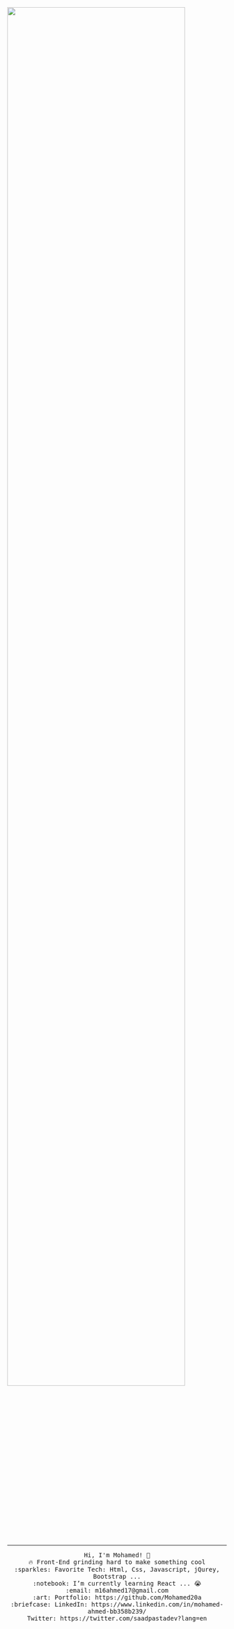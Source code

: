 <img src="https://github.com/Mohamed20a/Mohamed20a/blob/main/photo2.jpeg" width="90%" align="center"/>
 <hr></hr>
<p align="center" font-size="30px">
  <samp>
    Hi, I'm Mohamed! 👋 <br>
    🔥 Front-End grinding hard to make something cool  <br>
    :sparkles: Favorite Tech: Html, Css, Javascript, jQurey, Bootstrap ... <br>
    :notebook: I’m currently learning React ... 😭  <br>
    :email:	m16ahmed17@gmail.com <br>
    :art: Portfolio: https://github.com/Mohamed20a <br>
    :briefcase: LinkedIn: https://www.linkedin.com/in/mohamed-ahmed-bb358b239/ <br>
                Twitter: https://twitter.com/saadpastadev?lang=en
  </samp>
</p>
